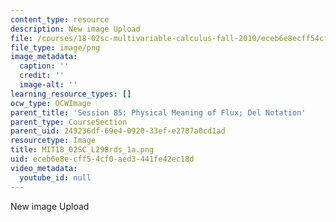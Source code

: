 ```yaml
---
content_type: resource
description: New image Upload
file: /courses/18-02sc-multivariable-calculus-fall-2010/eceb6e8ecff54cf0aed3441fe42ec18d_MIT18_02SC_L29Brds_1a.png
file_type: image/png
image_metadata:
  caption: ''
  credit: ''
  image-alt: ''
learning_resource_types: []
ocw_type: OCWImage
parent_title: 'Session 85: Physical Meaning of Flux; Del Notation'
parent_type: CourseSection
parent_uid: 249236df-69e4-0920-33ef-e2787a0cd1ad
resourcetype: Image
title: MIT18_02SC_L29Brds_1a.png
uid: eceb6e8e-cff5-4cf0-aed3-441fe42ec18d
video_metadata:
  youtube_id: null
---
```

New image Upload

